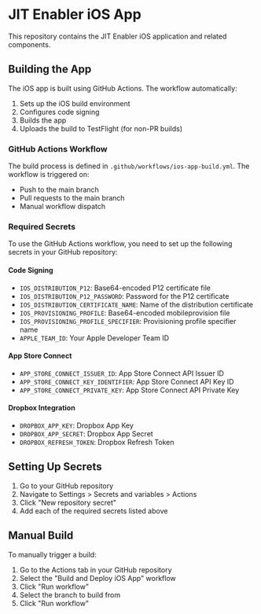 # JIT Enabler iOS App

This repository contains the JIT Enabler iOS application and related components.

## Building the App

The iOS app is built using GitHub Actions. The workflow automatically:

1. Sets up the iOS build environment
2. Configures code signing
3. Builds the app
4. Uploads the build to TestFlight (for non-PR builds)

### GitHub Actions Workflow

The build process is defined in `.github/workflows/ios-app-build.yml`. The workflow is triggered on:
- Push to the main branch
- Pull requests to the main branch
- Manual workflow dispatch

### Required Secrets

To use the GitHub Actions workflow, you need to set up the following secrets in your GitHub repository:

#### Code Signing
- `IOS_DISTRIBUTION_P12`: Base64-encoded P12 certificate file
- `IOS_DISTRIBUTION_P12_PASSWORD`: Password for the P12 certificate
- `IOS_DISTRIBUTION_CERTIFICATE_NAME`: Name of the distribution certificate
- `IOS_PROVISIONING_PROFILE`: Base64-encoded mobileprovision file
- `IOS_PROVISIONING_PROFILE_SPECIFIER`: Provisioning profile specifier name
- `APPLE_TEAM_ID`: Your Apple Developer Team ID

#### App Store Connect
- `APP_STORE_CONNECT_ISSUER_ID`: App Store Connect API Issuer ID
- `APP_STORE_CONNECT_KEY_IDENTIFIER`: App Store Connect API Key ID
- `APP_STORE_CONNECT_PRIVATE_KEY`: App Store Connect API Private Key

#### Dropbox Integration
- `DROPBOX_APP_KEY`: Dropbox App Key
- `DROPBOX_APP_SECRET`: Dropbox App Secret
- `DROPBOX_REFRESH_TOKEN`: Dropbox Refresh Token

## Setting Up Secrets

1. Go to your GitHub repository
2. Navigate to Settings > Secrets and variables > Actions
3. Click "New repository secret"
4. Add each of the required secrets listed above

## Manual Build

To manually trigger a build:
1. Go to the Actions tab in your GitHub repository
2. Select the "Build and Deploy iOS App" workflow
3. Click "Run workflow"
4. Select the branch to build from
5. Click "Run workflow"